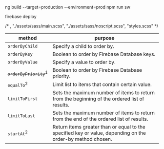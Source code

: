  ng build --target=production --environment=prod
npm run  sw


 firebase deploy



/*     ,  "./assets/sass/main.scss",
         "./assets/sass/noscript.scss",
        "styles.scss" */



| method   | purpose            |
| ---------|--------------------|
| `orderByChild` | Specify a child to order by. |
| `orderByKey` | Boolean to order by Firebase Database keys. |
| `orderByValue` | Specify a value to order by. |
| ~~`orderByPriority`~~<sup>1</sup> | Boolean to order by Firebase Database priority.|
| `equalTo`<sup>2</sup> | Limit list to items that contain certain value. |
| `limitToFirst` | Sets the maximum number of items to return from the beginning of the ordered list of results. |
| `limitToLast` | Sets the maximum number of items to return from the end of the ordered list of results. |
| `startAt`<sup>2</sup> | Return items greater than or equal to the specified key or value, depending on the order-by method chosen. |